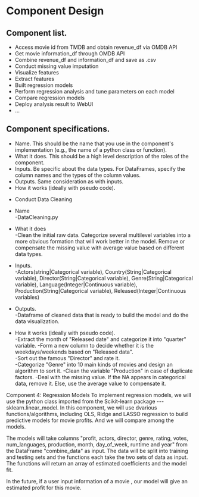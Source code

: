 # Component Design


## Component list. 
- Access movie id from TMDB and obtain revenue_df via OMDB API
- Get movie information_df through OMDB API
- Combine revenue_df and information_df and save as .csv
- Conduct missing value imputation
- Visualize features
- Extract features
- Built regression models
- Perform regression analysis and tune parameters on each model
- Compare regression models
- Deploy analysis result to WebUI
- ...

## Component specifications. 
- Name. This should be the name that you use in the component's implementation (e.g., the name of a python class or function).
- What it does. This should be a high level description of the roles of the component.
- Inputs. Be specific about the data types. For DataFrames, specify the column names and the types of the column values.
- Outputs. Same consideration as with inputs.
- How it works (ideally with pseudo code).

* Conduct Data Cleaning
- Name  
  -DataCleaning.py 
  
- What it does  
  -Clean the initial raw data. Categorize several multilevel variables into a more obvious formation that will work better in the model. Remove or compensate the missing value with average value based on different data types. 

- Inputs.   
  -Actors(string|Categorical variable), Country(String|Categorical variable), Director(String|Categorical variable), Genre(String|Categorical variable), Language(Integer|Continuous variable), Production(String|Categorical variable), Released(Integer|Continuous variables)

- Outputs.   
  -Dataframe of cleaned data that is ready to build the model and do the data visualization.

- How it works (ideally with pseudo code).   
  -Extract the month of "Released date" and categorize it into "quarter" variable. 
  -Form a new column to decide whether it is the weekdays/weekends based on "Released data".  
  -Sort out the famous "Director" and rate it.  
  -Categorize "Genre" into 10 main kinds of movies and design an algorithm to sort it. 
  -Clean the variable "Production" in case of duplicate factors. 
  -Deal with the missing value. If the NA appears in categorical data, remove it. Else, use the average value to compensate it. 

Component 4: Regression Models
To implement regression models, we will use the python class imported from the Scikit-learn package ---  sklearn.linear_model.
In this component, we will use dvarious functions/algorithms, including OLS, Ridge and LASSO regression to build predictive models for movie profits. And we will compare among the models. 

The models will take columns "profit, actors, director, genre, rating, votes, num_languages, production, month, day_of_week, runtime and year" from the DataFrame "combine_data" as input. The data will be split into training and testing sets and the functions each take the two sets of data as input. The functions will return an array of estimated coefficients and the model fit.

In the future, if a user input information of a movie , our model will give an estimated profit for this movie.
